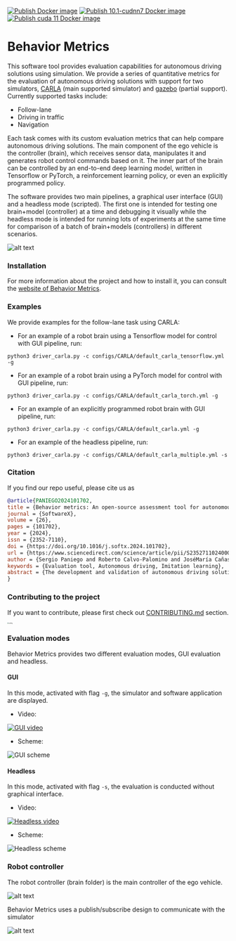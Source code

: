 [![Publish Docker image](https://github.com/JdeRobot/BehaviorMetrics/actions/workflows/main.yml/badge.svg)](https://github.com/JdeRobot/BehaviorMetrics/actions/workflows/main.yml)
[![Publish 10.1-cudnn7 Docker image](https://github.com/JdeRobot/BehaviorMetrics/actions/workflows/generate_docker_10_1_cudnn7.yml/badge.svg)](https://github.com/JdeRobot/BehaviorMetrics/actions/workflows/generate_docker_10_1_cudnn7.yml)
[![Publish cuda 11 Docker image](https://github.com/JdeRobot/BehaviorMetrics/actions/workflows/generate_docker_cuda_11.yml/badge.svg)](https://github.com/JdeRobot/BehaviorMetrics/actions/workflows/generate_docker_cuda_11.yml)
# Behavior Metrics

This software tool provides evaluation capabilities for autonomous driving solutions using simulation. 
We provide a series of quantitative metrics for the evaluation of autonomous driving solutions with support for two simulators, [CARLA](https://carla.org/) (main supported simulator) and [gazebo](https://gazebosim.org/home) (partial support).
Currently supported tasks include:

* Follow-lane
* Driving in traffic
* Navigation

Each task comes with its custom evaluation metrics that can help compare autonomous driving solutions.
The main component of the ego vehicle is the controller (brain), which receives sensor data, manipulates it and generates robot control commands based on it. 
The inner part of the brain can be controlled by an end-to-end deep learning model, written in Tensorflow or PyTorch, a reinforcement learning policy, or even an explicitly programmed policy.

The software provides two main pipelines, a graphical user interface (GUI) and a headless mode (scripted). 
The first one is intended for testing one brain+model (controller) at a time and debugging it visually while the headless mode is intended for running lots of experiments at the same time for comparison of a batch of brain+models (controllers) in different scenarios.


![alt text](./assets/behavior_metrics_paper_behavior_metrics_full_architecture.png)


### Installation

For more information about the project and how to install it, you can consult the [website of Behavior Metrics](https://jderobot.github.io/BehaviorMetrics/). 

### Examples

We provide examples for the follow-lane task using CARLA:

* For an example of a robot brain using a Tensorflow model for control with GUI pipeline, run:

```
python3 driver_carla.py -c configs/CARLA/default_carla_tensorflow.yml -g
```

* For an example of a robot brain using a PyTorch model for control with GUI pipeline, run:

```
python3 driver_carla.py -c configs/CARLA/default_carla_torch.yml -g
```

* For an example of an explicitly programmed robot brain with GUI pipeline, run:

```
python3 driver_carla.py -c configs/CARLA/default_carla.yml -g
```

* For an example of the headless pipeline, run:

```
python3 driver_carla.py -c configs/CARLA/default_carla_multiple.yml -s
```
### Citation
If you find our repo useful, please cite us as
```bibtex
@article{PANIEGO2024101702,
title = {Behavior metrics: An open-source assessment tool for autonomous driving tasks},
journal = {SoftwareX},
volume = {26},
pages = {101702},
year = {2024},
issn = {2352-7110},
doi = {https://doi.org/10.1016/j.softx.2024.101702},
url = {https://www.sciencedirect.com/science/article/pii/S2352711024000736},
author = {Sergio Paniego and Roberto Calvo-Palomino and JoséMaría Cañas},
keywords = {Evaluation tool, Autonomous driving, Imitation learning},
abstract = {The development and validation of autonomous driving solutions require testing broadly in simulation. Addressing this requirement, we present Behavior Metrics (BM) for the quantitative and qualitative assessment and comparison of solutions for the main autonomous driving tasks. This software provides two evaluation pipelines, one with a graphical user interface used for qualitative assessment and the other headless for massive and unattended tests and benchmarks. It generates a series of quantitative metrics complementary to the simulator’s, including fine-grained metrics for each particular driving task (lane following, driving in traffic, route navigation, etc.). It provides a deeper and broader understanding of the solutions’ performance and allows their comparison and improvement. It uses and supports state-of-the-art open software such as the reference CARLA simulator, the ROS robotics middleware, PyTorch, and TensorFlow deep learning frameworks. BehaviorMetrics is available open-source for the community.}
}
```
### Contributing to the project

If you want to contribute, please first check out [CONTRIBUTING.md](CONTRIBUTING.md) section.

<img src="https://jderobot.github.io/assets/images/projects/neural_behavior/autonomous.jpeg" alt="config" style="zoom:20%;" />


### Evaluation modes

Behavior Metrics provides two different evaluation modes, GUI evaluation and headless.

#### GUI

In this mode, activated with flag `-g`, the simulator and software application are displayed.

* Video:

[![GUI video](https://img.youtube.com/vi/ze_LDkmCymk/0.jpg)](https://www.youtube.com/watch?v=ze_LDkmCymk)

* Scheme:

![GUI scheme](./assets/behavior_metrics_paper_behavior_metrics_gui.png)

#### Headless

In this mode, activated with flag `-s`, the evaluation is conducted without graphical interface.

* Video:

[![Headless video](https://img.youtube.com/vi/rcrOF5t3MC4/0.jpg)](https://www.youtube.com/watch?v=rcrOF5t3MC4)

* Scheme:

![Headless scheme](./assets/behavior_metrics_paper_headless.png)

### Robot controller

The robot controller (brain folder) is the main controller of the ego vehicle.

![alt text](./assets/behavior_metrics_paper_robot_controller.png)

Behavior Metrics uses a publish/subscribe design to communicate with the simulator

![alt text](./assets/behavior_metrics_publish_subscribe.png)

